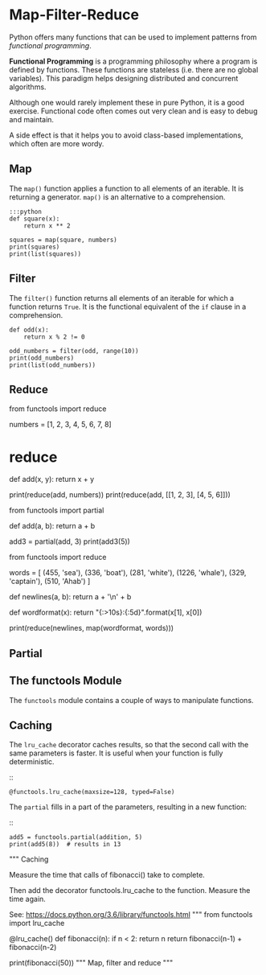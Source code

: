 
# Map-Filter-Reduce

Python offers many functions that can be used to implement patterns from *functional programming*.

**Functional Programming** is a programming philosophy where a program is defined by functions. These functions are stateless (i.e. there are no global variables).
This paradigm helps designing distributed and concurrent algorithms.

Although one would rarely implement these in pure Python, it is a good exercise.
Functional code often comes out very clean and is easy to debug and maintain.

A side effect is that it helps you to avoid class-based implementations, which often are more wordy.

## Map

The `map()` function applies a function to all elements of an iterable.
It is returning a generator. `map()` is an alternative to a comprehension.

    :::python
    def square(x):
        return x ** 2

    squares = map(square, numbers)
    print(squares)
    print(list(squares))


## Filter

The  `filter()` function returns all elements of an iterable for which a function returns `True`.
It is the functional equivalent of the `if` clause in a comprehension.

    def odd(x):
        return x % 2 != 0

    odd_numbers = filter(odd, range(10))
    print(odd_numbers)
    print(list(odd_numbers))


## Reduce

from functools import reduce

numbers = [1, 2, 3, 4, 5, 6, 7, 8]


# reduce
def add(x, y):
    return x + y

print(reduce(add, numbers))
print(reduce(add, [[1, 2, 3], [4, 5, 6]]))

from functools import partial

def add(a, b):
	return a + b


add3 = partial(add, 3)
print(add3(5))


from functools import reduce

words = [
    (455, 'sea'),
    (336, 'boat'),
    (281, 'white'),
    (1226, 'whale'),
    (329, 'captain'),
    (510, 'Ahab')
]


def newlines(a, b):
    return a + '\n' + b


def wordformat(x):
    return "{:>10s}:{:5d}".format(x[1], x[0])


print(reduce(newlines, map(wordformat, words)))

## Partial

The functools Module
--------------------

The ``functools`` module contains a couple of ways to manipulate
functions.

## Caching
The ``lru_cache`` decorator caches results, so that the second call with
the same parameters is faster. It is useful when your function is fully
deterministic.

::

    @functools.lru_cache(maxsize=128, typed=False)

The ``partial`` fills in a part of the parameters, resulting in a new
function:

::

    add5 = functools.partial(addition, 5)
    print(add5(8))  # results in 13
"""
Caching

Measure the time that calls of fibonacci() take to complete.

Then add the decorator functools.lru_cache to the function.
Measure the time again.

See: https://docs.python.org/3.6/library/functools.html
"""
from functools import lru_cache

@lru_cache()
def fibonacci(n):
    if n < 2:
        return n
    return fibonacci(n-1) + fibonacci(n-2)


print(fibonacci(50))
"""
Map, filter and reduce
"""
